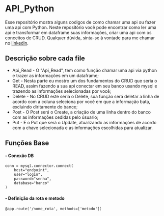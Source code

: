 # API_Python

Esse repositório mostra alguns codigos de como chamar uma api ou fazer uma api com Python. Neste repositório você pode encontrar como ler uma api e transformar em dataframe suas informações, criar uma api com os conceitos de CRUD. Qualquer dúvida, sinta-se à vontade para me chamar no [linkedin](https://www.linkedin.com/in/paulo-oliveira-a6650121a/).

## Descrição sobre cada file
- Api_Read - O "Api_Read", tem como função chamar uma api via python e trazer as informações em um dataframe;
- Get - Nesta parte eu mostro um dos fundamentos do CRUD que seria o READ, assim fazendo a sua api conectar em seu banco usando mysql e trazendo as informações selecionadas por você;
- Delete - No CRUD este seria o Delete, sua função será deletar a linha de acordo com a coluna seleciona por você em que a informação bata, excluindo diritamente do banco;
- Post - O Post será o Create, a criação de uma linha dentro do banco com as informações cedidas pelo úsuario;
- Put - E o Put que será o Update, atualizando as informações de acordo com a chave selecionada e as informações escolhidas para atualizar.
  
## Funções Base
#### - Conexão DB
~~~
conn = mysql.connector.connect(
    host="endpoint",  
    user="login", 
    password="senha",
    database="banco"
)
~~~
#### - Definição da rota e metodo
~~~
@app.route('/nome_rota', methods=['metodo'])
~~~
